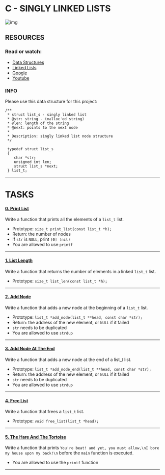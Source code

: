 # C - SINGLY LINKED LISTS

![img](https://miro.medium.com/max/953/1*elJncKhH_P9oQglfI1aVQA.png)

## RESOURCES

### Read or watch:
- [Data Structures](https://intranet.hbtn.io/concepts/889)
- [Linked Lists](https://intranet.hbtn.io/rltoken/cg9u72K8oC40BifREzmx0g)
- [Google](https://intranet.hbtn.io/rltoken/cOmrDflypepm1-sgGIXjNA)
- [Youtube](https://intranet.hbtn.io/rltoken/6CP1oqEpl5hd1j18fusEEQ)

### INFO

Please use this data structure for this project:

    /**
     * struct list_s - singly linked list
     * @str: string - (malloc'ed string)
     * @len: length of the string
     * @next: points to the next node
     *
     * Description: singly linked list node structure
     */
     
     typedef struct list_s
     {
        char *str;
        unsigned int len;
        struct list_s *next;
     } list_t;
   
----------------------
# TASKS

#### [0. Print List](https://github.com/MathieuMorel62/holbertonschool-low_level_programming/blob/master/singly_linked_lists/0-print_list.c)

Write a function that prints all the elements of a `list_t` list.

- Prototype: `size_t print_list(const list_t *h);`
- Return: the number of nodes
- If `str` is `NULL`, print `[0] (nil)`
- You are allowed to use `printf`

---------------------

#### [1. List Length](https://github.com/MathieuMorel62/holbertonschool-low_level_programming/blob/master/singly_linked_lists/1-list_len.c)

Write a function that returns the number of elements in a linked `list_t` list.

- Prototype: `size_t list_len(const list_t *h);`

---------------------

#### [2. Add Node](https://github.com/MathieuMorel62/holbertonschool-low_level_programming/blob/master/singly_linked_lists/2-add_node.c)

Write a function that adds a new node at the beginning of a `list_t` list.

- Prototype: `list_t *add_node(list_t **head, const char *str);`
- Return: the address of the new element, or `NULL` if it failed
- `str` needs to be duplicated
- You are allowed to use `strdup`

--------------------

#### [3. Add Node At The End](https://github.com/MathieuMorel62/holbertonschool-low_level_programming/blob/master/singly_linked_lists/3-add_node_end.c)

Write a function that adds a new node at the end of a list_t list.

- Prototype: `list_t *add_node_end(list_t **head, const char *str);`
- Return: the address of the new element, or `NULL` if it failed
- `str` needs to be duplicated
- You are allowed to use `strdup`

-----------------------

#### [4. Free List](https://github.com/MathieuMorel62/holbertonschool-low_level_programming/blob/master/singly_linked_lists/4-free_list.c)

Write a function that frees a `list_t` list.

- Prototype: `void free_list(list_t *head);`

------------------------

#### [5. The Hare And The Tortoise](https://github.com/MathieuMorel62/holbertonschool-low_level_programming/blob/master/singly_linked_lists/100-first.c)

Write a function that prints `You're beat! and yet, you must allow,\nI bore my house upon my back!\n` before the `main` function is executed.

- You are allowed to use the `printf` function

-----------------------
